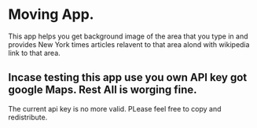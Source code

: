 # Moving App.

This app helps you get background image of the area that you type in and provides New York times articles relavent to that area alond with wikipedia link to that area.


## Incase testing this app use you own API key got google Maps. Rest All is worging fine.

The current api key is no more valid.
PLease feel free to copy and redistribute.

